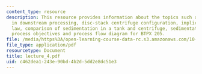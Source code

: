 ```yaml
---
content_type: resource
description: This resource provides information about the topics such as use of centrifugation
  in downstream processing, disc-stack centrifuge configuration, implications of stoke?s
  law, comparison of sedimentation in a tank and centrifuge, sedimentation velocity,
  process objectives and process flow diagram for BTPX 205.
file: /media/https%3A/open-learning-course-data-rc.s3.amazonaws.com/10-445-separation-processes-for-biochemical-products-summer-2005/c462dea1243e90bd4b2d5dd2e8dc51e3_lecture_4.pdf
file_type: application/pdf
resourcetype: Document
title: lecture_4.pdf
uid: c462dea1-243e-90bd-4b2d-5dd2e8dc51e3
---
```

